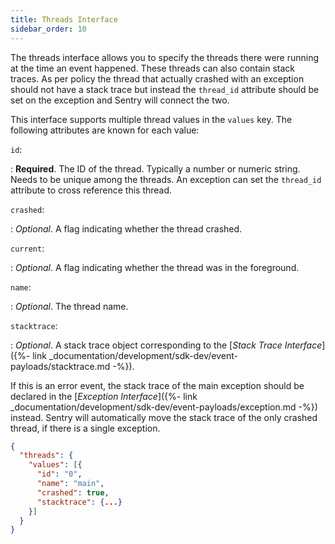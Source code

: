 ```yaml
---
title: Threads Interface
sidebar_order: 10
---
```


The threads interface allows you to specify the threads there were running at
the time an event happened. These threads can also contain stack traces. As per
policy the thread that actually crashed with an exception should not have a
stack trace but instead the `thread_id` attribute should be set on the exception
and Sentry will connect the two.

This interface supports multiple thread values in the `values` key. The
following attributes are known for each value:

`id`:

: **Required**. The ID of the thread. Typically a number or numeric string.
  Needs to be unique among the threads. An exception can set the `thread_id`
  attribute to cross reference this thread.

`crashed`:

: _Optional_. A flag indicating whether the thread crashed.

`current`:

: _Optional_. A flag indicating whether the thread was in the foreground.

`name`:

: _Optional_. The thread name.

`stacktrace`:

: _Optional_. A stack trace object corresponding to the [_Stack Trace
  Interface_]({%- link
  _documentation/development/sdk-dev/event-payloads/stacktrace.md -%}).
  
  If this is an error event, the stack trace of the main exception should be
  declared in the [_Exception Interface_]({%- link
  _documentation/development/sdk-dev/event-payloads/exception.md -%}) instead.
  Sentry will automatically move the stack trace of the only crashed thread, if
  there is a single exception.

```json
{
  "threads": {
    "values": [{
      "id": "0",
      "name": "main",
      "crashed": true,
      "stacktrace": {...}
    }]
  }
}
```
